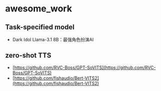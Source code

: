 # awesome_work

## Task-specified model
- Dark Idol Llama-3.1 8B：最强角色扮演AI

## zero-shot TTS
- [https://github.com/RVC-Boss/GPT-SoVITS](https://github.com/RVC-Boss/GPT-SoVITS)
- [https://github.com/fishaudio/Bert-VITS2](https://github.com/fishaudio/Bert-VITS2)
